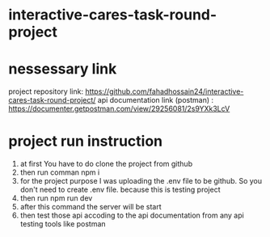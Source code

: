 # interactive-cares-task-round-project

# nessessary link

project repository link: https://github.com/fahadhossain24/interactive-cares-task-round-project/ 
api documentation link (postman) : https://documenter.getpostman.com/view/29256081/2s9YXk3LcV

# project run instruction

1. at first You have to do clone the project from github
2. then run comman npm i
3. for the project purpose I was uploading the .env file to be github. So you don't need to create .env file. because this is testing project
4. then run npm run dev
5. after this command the server will be start
6. then test those api accoding to the api documentation from any api testing tools like postman

   

